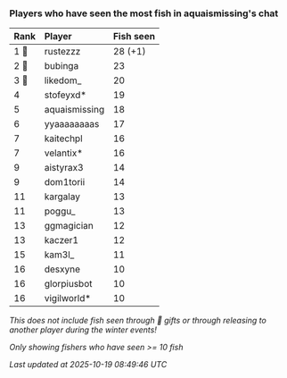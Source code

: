 ### Players who have seen the most fish in aquaismissing's chat

| Rank  | Player        | Fish seen |
|:------|:--------------|:----------|
| 1 🥇  | rustezzz      | 28 (+1)   |
| 2 🥈  | bubinga       | 23        |
| 3 🥉  | likedom_      | 20        |
| 4     | stofeyxd*     | 19        |
| 5     | aquaismissing | 18        |
| 6     | yyaaaaaaaas   | 17        |
| 7     | kaitechpl     | 16        |
| 7     | velantix*     | 16        |
| 9     | aistyrax3     | 14        |
| 9     | dom1torii     | 14        |
| 11    | kargalay      | 13        |
| 11    | poggu_        | 13        |
| 13    | ggmagician    | 12        |
| 13    | kaczer1       | 12        |
| 15    | kam3l_        | 11        |
| 16    | desxyne       | 10        |
| 16    | glorpiusbot   | 10        |
| 16    | vigilworld*   | 10        |

_This does not include fish seen through 🎁 gifts or through releasing to another player during the winter events!_

_Only showing fishers who have seen >= 10 fish_

_Last updated at 2025-10-19 08:49:46 UTC_